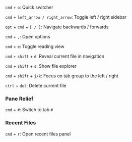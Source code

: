 `cmd` + `o`: Quick switcher

`cmd` + `left_arrow / right_arrow`: Toggle left / right sidebar

`opt` + `cmd` + `[ / ]`: Navigate backwards / forwards

`cmd` + `,`: Open options

`cmd` + `e`: Toggle reading view

`cmd` + `shift` + `d`: Reveal current file in navigation

`cmd` + `shift` + `s`: Show file explorer

`cmd` + `shift` + `j/k`:  Focus on tab group to the left / right

`ctrl` + `del`: Delete current file
### Pane Relief

`cmd` + `#`: Switch to tab `#`
### Recent Files

`cmd` + `r`: Open recent files panel